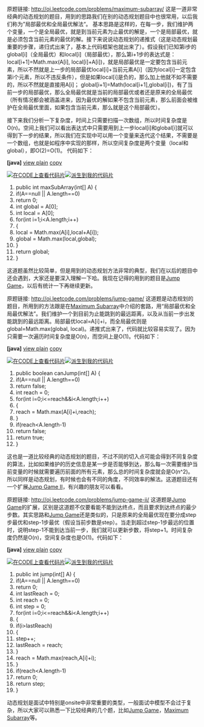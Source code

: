 原题链接: <http://oj.leetcode.com/problems/maximum-subarray/> 
这是一道非常经典的动态规划的题目，用到的思路我们在别的动态规划题目中也很常用，以后我们称为”局部最优和全局最优解法“。
基本思路是这样的，在每一步，我们维护两个变量，一个是全局最优，就是到当前元素为止最优的解是，一个是局部最优，就是必须包含当前元素的最优的解。接下来说说动态规划的递推式（这是动态规划最重要的步骤，递归式出来了，基本上代码框架也就出来了）。假设我们已知第i步的global[i]（全局最优）和local[i]（局部最优），那么第i+1步的表达式是：
local[i+1]=Math.max(A[i], local[i]+A[i])，就是局部最优是一定要包含当前元素，所以不然就是上一步的局部最优local[i]+当前元素A[i]（因为local[i]一定包含第i个元素，所以不违反条件），但是如果local[i]是负的，那么加上他就不如不需要的，所以不然就是直接用A[i]；
global[i+1]=Math(local[i+1],global[i])，有了当前一步的局部最优，那么全局最优就是当前的局部最优或者还是原来的全局最优（所有情况都会被涵盖进来，因为最优的解如果不包含当前元素，那么前面会被维护在全局最优里面，如果包含当前元素，那么就是这个局部最优）。

接下来我们分析一下复杂度，时间上只需要扫描一次数组，所以时间复杂度是O(n)。空间上我们可以看出表达式中只需要用到上一步local[i]和global[i]就可以得到下一步的结果，所以我们在实现中可以用一个变量来迭代这个结果，不需要是一个数组，也就是如程序中实现的那样，所以空间复杂度是两个变量（local和global），即O(2)=O(1)。
代码如下： 

**[java]** [view plain](http://blog.csdn.net/linhuanmars/article/details/21314059# "view plain") [copy](http://blog.csdn.net/linhuanmars/article/details/21314059# "copy")

 [![在CODE上查看代码片](resources/BA3ACBF6D7A3420D26DB10207385A617.png)](https://code.csdn.net/snippets/246227 "在CODE上查看代码片")[![派生到我的代码片](resources/02725C4F62B67DC23F2B87E776850078.svg)](https://code.csdn.net/snippets/246227/fork "派生到我的代码片")

1. public int maxSubArray(int[] A) {
2. if(A==null || A.length==0)
3. return 0;
4. int global = A[0];
5. int local = A[0];
6. for(int i=1;i\<A.length;i++)
7. {
8. local = Math.max(A[i],local+A[i]);
9. global = Math.max(local,global);
10. }
11. return global;
12. }

这道题虽然比较简单，但是用到的动态规划方法非常的典型，我们在以后的题目中还会遇到，大家还是要深入理解一下哈。我现在记得的用到的题目是[Jump Game](http://blog.csdn.net/linhuanmars/article/details/21354751)，以后有统计一下再继续更新。

原题链接: <http://oj.leetcode.com/problems/jump-game/> 
这道题是动态规划的题目，所用到的方法跟是在[Maximum Subarray](http://blog.csdn.net/linhuanmars/article/details/21314059)中介绍的套路，用“局部最优和全局最优解法”。我们维护一个到目前为止能跳到的最远距离，以及从当前一步出发能跳到的最远距离。局部最优local=A[i]+i，而全局最优则是global=Math.max(global, local)。递推式出来了，代码就比较容易实现了。因为只需要一次遍历时间复杂度是O(n)，而空间上是O(1)。代码如下： 

**[java]** [view plain](http://blog.csdn.net/linhuanmars/article/details/21354751# "view plain") [copy](http://blog.csdn.net/linhuanmars/article/details/21354751# "copy")

 [![在CODE上查看代码片](resources/BA3ACBF6D7A3420D26DB10207385A617.png)](https://code.csdn.net/snippets/246268 "在CODE上查看代码片")[![派生到我的代码片](resources/02725C4F62B67DC23F2B87E776850078.svg)](https://code.csdn.net/snippets/246268/fork "派生到我的代码片")

1. public boolean canJump(int[] A) {
2. if(A==null || A.length==0)
3. return false;
4. int reach = 0;
5. for(int i=0;i\<=reach&&i\<A.length;i++)
6. {
7. reach = Math.max(A[i]+i,reach);
8. }
9. if(reach\<A.length-1)
10. return false;
11. return true;
12. }

这也是一道比较经典的动态规划的题目，不过不同的切入点可能会得到不同复杂度的算法，比如如果维护的历史信息是某一步是否能够到达，那么每一次需要维护当前变量的时候就需要遍历前面的所有元素，那么总的时间复杂度就会是O(n^2)。所以同样是动态规划，有时候也会有不同的角度，不同效率的解法。这道题目还有一个扩展[Jump Game II](http://blog.csdn.net/linhuanmars/article/details/21356187)，有兴趣的朋友可以看看。

原题链接: <http://oj.leetcode.com/problems/jump-game-ii/> 
这道题是[Jump Game](http://blog.csdn.net/linhuanmars/article/details/21354751)的扩展，区别是这道题不仅要看能不能到达终点，而且要求到达终点的最少步数。其实思路和[Jump Game](http://blog.csdn.net/linhuanmars/article/details/21354751)还是类似的，只是原来的全局最优现在要分成step步最优和step-1步最优（假设当前步数是step）。当走到超过step-1步最远的位置时，说明step-1不能到达当前一步，我们就可以更新步数，将step+1。时间复杂度仍然是O(n)，空间复杂度也是O(1)。代码如下：

**[java]** [view plain](http://blog.csdn.net/linhuanmars/article/details/21356187# "view plain") [copy](http://blog.csdn.net/linhuanmars/article/details/21356187# "copy")

 [![在CODE上查看代码片](resources/BA3ACBF6D7A3420D26DB10207385A617.png)](https://code.csdn.net/snippets/248058 "在CODE上查看代码片")[![派生到我的代码片](resources/02725C4F62B67DC23F2B87E776850078.svg)](https://code.csdn.net/snippets/248058/fork "派生到我的代码片")

1. public int jump(int[] A) {
2. if(A==null || A.length==0)
3. return 0;
4. int lastReach = 0;
5. int reach = 0;
6. int step = 0;
7. for(int i=0;i\<=reach&&i\<A.length;i++)
8. {
9. if(i\>lastReach)
10. {
11. step++;
12. lastReach = reach;
13. }
14. reach = Math.max(reach,A[i]+i);
15. }
16. if(reach\<A.length-1)
17. return 0;
18. return step;
19. }

动态规划是面试中特别是onsite中非常重要的类型，一般面试中模型不会过于复杂，所以大家可以熟悉一下比较经典的几个题，比如[Jump Game](http://blog.csdn.net/linhuanmars/article/details/21354751)，[Maximum Subarray](http://blog.csdn.net/linhuanmars/article/details/21314059)等。